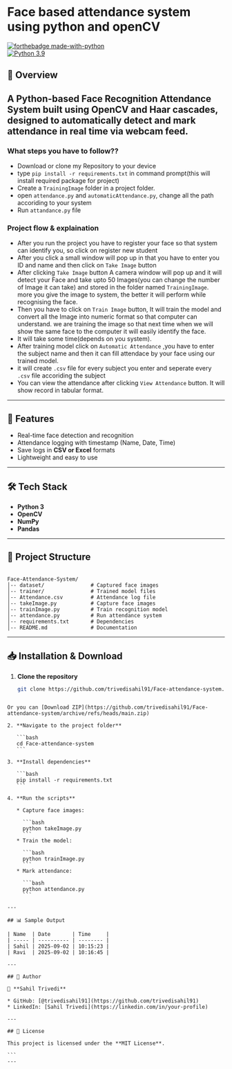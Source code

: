 # Face based attendance system using python and openCV

[![forthebadge made-with-python](http://ForTheBadge.com/images/badges/made-with-python.svg)](https://www.python.org/)                 
[![Python 3.9](https://img.shields.io/badge/python-3.9-blue.svg)](https://www.python.org/downloads/release/python-390/) 


## 📌 Overview
A Python-based **Face Recognition Attendance System** built using **OpenCV** and **Haar cascades**, designed to automatically detect and mark attendance in real time via webcam feed.
---

### What steps you have to follow??
- Download or clone my Repository to your device
- type `pip install -r requirements.txt` in command prompt(this will install required package for project)
- Create a `TrainingImage` folder in a project folder.
- open `attendance.py` and `automaticAttendance.py`, change all the path accoriding to your system
- Run `attandance.py` file

### Project flow & explaination
- After you run the project you have to register your face so that system can identify you, so click on register new student
- After you click a small window will pop up in that you have to enter you ID and name and then click on `Take Image` button
- After clicking `Take Image` button A camera window will pop up and it will detect your Face and take upto 50 Images(you can change the number of Image it can take) and stored in the folder named `TrainingImage`. more you give the image to system, the better it will perform while recognising the face.
- Then you have to click on `Train Image` button, It will train the model and convert all the Image into numeric format so that computer can understand. we are training the image so that next time when we will show the same face to the computer it will easily identify the face.
- It will take some time(depends on you system).
- After training model click on `Automatic Attendance` ,you have to enter the subject name and then it can fill attendace by your face using our trained model.
- it will create `.csv` file for every subject you enter and seperate every `.csv` file accoriding the subject
- You can view the attendance after clicking `View Attendance` button. It will show record in tabular format.



---

## 🚀 Features
- Real-time face detection and recognition  
- Attendance logging with timestamp (Name, Date, Time)  
- Save logs in **CSV or Excel** formats  
- Lightweight and easy to use  

---

## 🛠️ Tech Stack
- **Python 3**  
- **OpenCV**  
- **NumPy**  
- **Pandas**  

---

## 📂 Project Structure
```

Face-Attendance-System/
│-- dataset/               # Captured face images
│-- trainer/               # Trained model files
│-- Attendance.csv         # Attendance log file
│-- takeImage.py           # Capture face images
│-- trainImage.py          # Train recognition model
│-- attendance.py          # Run attendance system
│-- requirements.txt       # Dependencies
│-- README.md              # Documentation

````

---

## 📥 Installation & Download

1. **Clone the repository**
   ```bash
   git clone https://github.com/trivedisahil91/Face-attendance-system.git
````

Or you can [Download ZIP](https://github.com/trivedisahil91/Face-attendance-system/archive/refs/heads/main.zip)

2. **Navigate to the project folder**

   ```bash
   cd Face-attendance-system
   ```

3. **Install dependencies**

   ```bash
   pip install -r requirements.txt
   ```

4. **Run the scripts**

   * Capture face images:

     ```bash
     python takeImage.py
     ```
   * Train the model:

     ```bash
     python trainImage.py
     ```
   * Mark attendance:

     ```bash
     python attendance.py
     ```

---

## 📊 Sample Output

| Name  | Date       | Time     |
| ----- | ---------- | -------- |
| Sahil | 2025-09-02 | 10:15:23 |
| Ravi  | 2025-09-02 | 10:16:45 |

---

## 🤝 Author

👤 **Sahil Trivedi**

* GitHub: [@trivedisahil91](https://github.com/trivedisahil91)
* LinkedIn: [Sahil Trivedi](https://linkedin.com/in/your-profile)

---

## 📜 License

This project is licensed under the **MIT License**.

```
---
